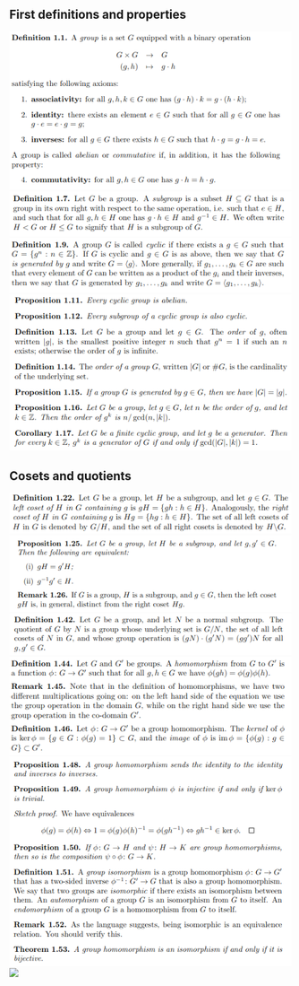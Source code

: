 ## First definitions and properties
![](image.png)
![](image-1.png)
![](image-2.png)
![](image-3.png)

## Cosets and quotients
![](image-4.png)
![](image-5.png)
![](image-8.png)
![](image-6.png)
![](image-7.png)
![](image-9.png)






